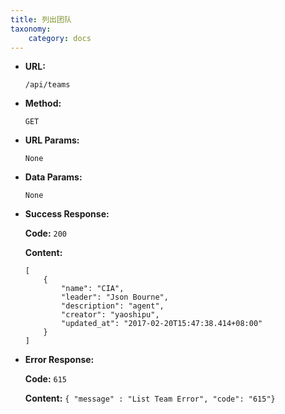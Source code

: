 ```yaml
---
title: 列出团队
taxonomy:
    category: docs
---
```


* **URL:**

    `/api/teams`

* **Method:**

    `GET`

* **URL Params:**

    `None`

* **Data Params:**

    `None`

* **Success Response:**

	**Code:** `200`

    **Content:** 
	
	```
    [
        {
            "name": "CIA",
            "leader": "Json Bourne",
            "description": "agent",
            "creator": "yaoshipu",
            "updated_at": "2017-02-20T15:47:38.414+08:00"
        }
    ]
    ```

* **Error Response:**

	**Code:** `615`
  	
  	**Content:** `{ "message" : "List Team Error", "code": "615"}`